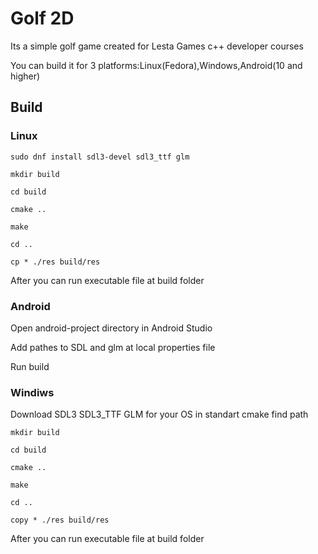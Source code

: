 # Golf 2D
Its a simple golf game created for Lesta Games c++ developer courses

You can build it for 3 platforms:Linux(Fedora),Windows,Android(10 and higher)
## Build
### Linux
```
sudo dnf install sdl3-devel sdl3_ttf glm

mkdir build

cd build

cmake ..

make

cd ..

cp * ./res build/res
```
After you can run executable file at build folder
### Android
Open android-project directory in Android Studio

Add pathes to SDL and glm at local properties file

Run build
### Windiws
Download SDL3 SDL3_TTF GLM for your OS in standart cmake find path
```
mkdir build

cd build

cmake ..

make

cd ..

copy * ./res build/res
```
After you can run executable file at build folder
